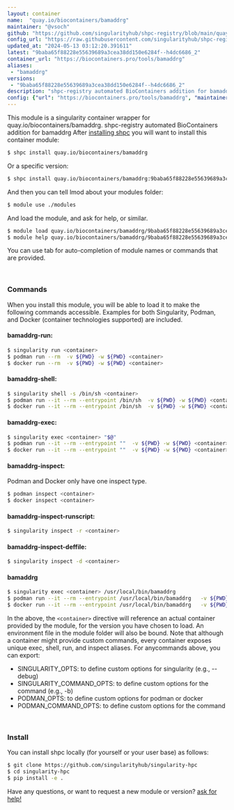 ```yaml
---
layout: container
name:  "quay.io/biocontainers/bamaddrg"
maintainer: "@vsoch"
github: "https://github.com/singularityhub/shpc-registry/blob/main/quay.io/biocontainers/bamaddrg/container.yaml"
config_url: "https://raw.githubusercontent.com/singularityhub/shpc-registry/main/quay.io/biocontainers/bamaddrg/container.yaml"
updated_at: "2024-05-13 03:12:20.391611"
latest: "9baba65f88228e55639689a3cea38dd150e6284f--h4dc6686_2"
container_url: "https://biocontainers.pro/tools/bamaddrg"
aliases:
 - "bamaddrg"
versions:
 - "9baba65f88228e55639689a3cea38dd150e6284f--h4dc6686_2"
description: "shpc-registry automated BioContainers addition for bamaddrg"
config: {"url": "https://biocontainers.pro/tools/bamaddrg", "maintainer": "@vsoch", "description": "shpc-registry automated BioContainers addition for bamaddrg", "latest": {"9baba65f88228e55639689a3cea38dd150e6284f--h4dc6686_2": "sha256:a0f416c2cb10a266a05814a39cf040e0322a2162f32269eec041964b0e535472"}, "tags": {"9baba65f88228e55639689a3cea38dd150e6284f--h4dc6686_2": "sha256:a0f416c2cb10a266a05814a39cf040e0322a2162f32269eec041964b0e535472"}, "docker": "quay.io/biocontainers/bamaddrg", "aliases": {"bamaddrg": "/usr/local/bin/bamaddrg"}}
---
```


This module is a singularity container wrapper for quay.io/biocontainers/bamaddrg.
shpc-registry automated BioContainers addition for bamaddrg
After [installing shpc](#install) you will want to install this container module:


```bash
$ shpc install quay.io/biocontainers/bamaddrg
```

Or a specific version:

```bash
$ shpc install quay.io/biocontainers/bamaddrg:9baba65f88228e55639689a3cea38dd150e6284f--h4dc6686_2
```

And then you can tell lmod about your modules folder:

```bash
$ module use ./modules
```

And load the module, and ask for help, or similar.

```bash
$ module load quay.io/biocontainers/bamaddrg/9baba65f88228e55639689a3cea38dd150e6284f--h4dc6686_2
$ module help quay.io/biocontainers/bamaddrg/9baba65f88228e55639689a3cea38dd150e6284f--h4dc6686_2
```

You can use tab for auto-completion of module names or commands that are provided.

<br>

### Commands

When you install this module, you will be able to load it to make the following commands accessible.
Examples for both Singularity, Podman, and Docker (container technologies supported) are included.

#### bamaddrg-run:

```bash
$ singularity run <container>
$ podman run --rm  -v ${PWD} -w ${PWD} <container>
$ docker run --rm  -v ${PWD} -w ${PWD} <container>
```

#### bamaddrg-shell:

```bash
$ singularity shell -s /bin/sh <container>
$ podman run --it --rm --entrypoint /bin/sh  -v ${PWD} -w ${PWD} <container>
$ docker run --it --rm --entrypoint /bin/sh  -v ${PWD} -w ${PWD} <container>
```

#### bamaddrg-exec:

```bash
$ singularity exec <container> "$@"
$ podman run --it --rm --entrypoint ""  -v ${PWD} -w ${PWD} <container> "$@"
$ docker run --it --rm --entrypoint ""  -v ${PWD} -w ${PWD} <container> "$@"
```

#### bamaddrg-inspect:

Podman and Docker only have one inspect type.

```bash
$ podman inspect <container>
$ docker inspect <container>
```

#### bamaddrg-inspect-runscript:

```bash
$ singularity inspect -r <container>
```

#### bamaddrg-inspect-deffile:

```bash
$ singularity inspect -d <container>
```


#### bamaddrg

```bash
$ singularity exec <container> /usr/local/bin/bamaddrg
$ podman run --it --rm --entrypoint /usr/local/bin/bamaddrg   -v ${PWD} -w ${PWD} <container> -c " $@"
$ docker run --it --rm --entrypoint /usr/local/bin/bamaddrg   -v ${PWD} -w ${PWD} <container> -c " $@"
```



In the above, the `<container>` directive will reference an actual container provided
by the module, for the version you have chosen to load. An environment file in the
module folder will also be bound. Note that although a container
might provide custom commands, every container exposes unique exec, shell, run, and
inspect aliases. For anycommands above, you can export:

 - SINGULARITY_OPTS: to define custom options for singularity (e.g., --debug)
 - SINGULARITY_COMMAND_OPTS: to define custom options for the command (e.g., -b)
 - PODMAN_OPTS: to define custom options for podman or docker
 - PODMAN_COMMAND_OPTS: to define custom options for the command

<br>

### Install

You can install shpc locally (for yourself or your user base) as follows:

```bash
$ git clone https://github.com/singularityhub/singularity-hpc
$ cd singularity-hpc
$ pip install -e .
```

Have any questions, or want to request a new module or version? [ask for help!](https://github.com/singularityhub/singularity-hpc/issues)